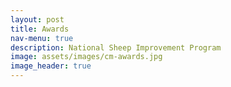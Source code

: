 ```yaml
---
layout: post
title: Awards
nav-menu: true
description: National Sheep Improvement Program
image: assets/images/cm-awards.jpg
image_header: true
---
```

